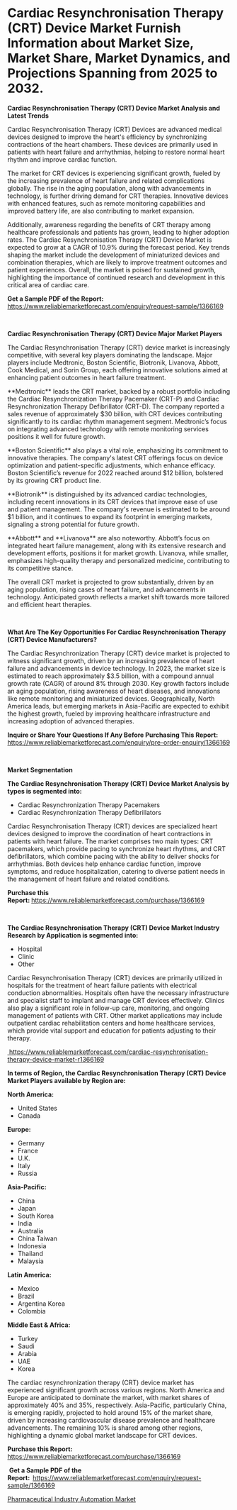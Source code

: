 <p><h1>Cardiac Resynchronisation Therapy (CRT) Device Market Furnish Information about Market Size, Market Share, Market Dynamics, and Projections Spanning from 2025 to 2032.</h1></p><p><strong>Cardiac Resynchronisation Therapy (CRT) Device Market Analysis and Latest Trends</strong></p>
<p><p>Cardiac Resynchronisation Therapy (CRT) Devices are advanced medical devices designed to improve the heart's efficiency by synchronizing contractions of the heart chambers. These devices are primarily used in patients with heart failure and arrhythmias, helping to restore normal heart rhythm and improve cardiac function. </p><p>The market for CRT devices is experiencing significant growth, fueled by the increasing prevalence of heart failure and related complications globally. The rise in the aging population, along with advancements in technology, is further driving demand for CRT therapies. Innovative devices with enhanced features, such as remote monitoring capabilities and improved battery life, are also contributing to market expansion.</p><p>Additionally, awareness regarding the benefits of CRT therapy among healthcare professionals and patients has grown, leading to higher adoption rates. The Cardiac Resynchronisation Therapy (CRT) Device Market is expected to grow at a CAGR of 10.9% during the forecast period. Key trends shaping the market include the development of miniaturized devices and combination therapies, which are likely to improve treatment outcomes and patient experiences. Overall, the market is poised for sustained growth, highlighting the importance of continued research and development in this critical area of cardiac care.</p></p>
<p><strong>Get a Sample PDF of the Report:&nbsp;</strong> <a href="https://www.reliablemarketforecast.com/enquiry/request-sample/1366169?utm_campaign=3073&utm_medium=2&utm_source=Github&utm_content=ia&utm_term=22032025&utm_id=cardiac-resynchronisation-therapy-crt-device">https://www.reliablemarketforecast.com/enquiry/request-sample/1366169</a></p>
<p>&nbsp;</p>
<p><strong>Cardiac Resynchronisation Therapy (CRT) Device Major Market Players</strong></p>
<p><p>The Cardiac Resynchronisation Therapy (CRT) device market is increasingly competitive, with several key players dominating the landscape. Major players include Medtronic, Boston Scientific, Biotronik, Livanova, Abbott, Cook Medical, and Sorin Group, each offering innovative solutions aimed at enhancing patient outcomes in heart failure treatment.</p><p>**Medtronic** leads the CRT market, backed by a robust portfolio including the Cardiac Resynchronization Therapy Pacemaker (CRT-P) and Cardiac Resynchronization Therapy Defibrillator (CRT-D). The company reported a sales revenue of approximately $30 billion, with CRT devices contributing significantly to its cardiac rhythm management segment. Medtronic’s focus on integrating advanced technology with remote monitoring services positions it well for future growth.</p><p>**Boston Scientific** also plays a vital role, emphasizing its commitment to innovative therapies. The company's latest CRT offerings focus on device optimization and patient-specific adjustments, which enhance efficacy. Boston Scientific’s revenue for 2022 reached around $12 billion, bolstered by its growing CRT product line.</p><p>**Biotronik** is distinguished by its advanced cardiac technologies, including recent innovations in its CRT devices that improve ease of use and patient management. The company's revenue is estimated to be around $1 billion, and it continues to expand its footprint in emerging markets, signaling a strong potential for future growth.</p><p>**Abbott** and **Livanova** are also noteworthy. Abbott’s focus on integrated heart failure management, along with its extensive research and development efforts, positions it for market growth. Livanova, while smaller, emphasizes high-quality therapy and personalized medicine, contributing to its competitive stance.</p><p>The overall CRT market is projected to grow substantially, driven by an aging population, rising cases of heart failure, and advancements in technology. Anticipated growth reflects a market shift towards more tailored and efficient heart therapies.</p></p>
<p>&nbsp;</p>
<p><strong>What Are The Key Opportunities For Cardiac Resynchronisation Therapy (CRT) Device Manufacturers?</strong></p>
<p><p>The Cardiac Resynchronization Therapy (CRT) device market is projected to witness significant growth, driven by an increasing prevalence of heart failure and advancements in device technology. In 2023, the market size is estimated to reach approximately $3.5 billion, with a compound annual growth rate (CAGR) of around 8% through 2030. Key growth factors include an aging population, rising awareness of heart diseases, and innovations like remote monitoring and miniaturized devices. Geographically, North America leads, but emerging markets in Asia-Pacific are expected to exhibit the highest growth, fueled by improving healthcare infrastructure and increasing adoption of advanced therapies.</p></p>
<p><strong>Inquire or Share Your Questions If Any Before Purchasing This Report:</strong> <a href="https://www.reliablemarketforecast.com/enquiry/pre-order-enquiry/1366169?utm_campaign=3073&utm_medium=2&utm_source=Github&utm_content=ia&utm_term=22032025&utm_id=cardiac-resynchronisation-therapy-crt-device">https://www.reliablemarketforecast.com/enquiry/pre-order-enquiry/1366169</a></p>
<p>&nbsp;</p>
<p><strong>Market Segmentation</strong></p>
<p><strong>The Cardiac Resynchronisation Therapy (CRT) Device Market Analysis by types is segmented into:</strong></p>
<p><ul><li>Cardiac Resynchronization Therapy Pacemakers</li><li>Cardiac Resynchronization Therapy Defibrillators</li></ul></p>
<p><p>Cardiac Resynchronisation Therapy (CRT) devices are specialized heart devices designed to improve the coordination of heart contractions in patients with heart failure. The market comprises two main types: CRT pacemakers, which provide pacing to synchronize heart rhythms, and CRT defibrillators, which combine pacing with the ability to deliver shocks for arrhythmias. Both devices help enhance cardiac function, improve symptoms, and reduce hospitalization, catering to diverse patient needs in the management of heart failure and related conditions.</p></p>
<p><strong>Purchase this Report:&nbsp;</strong><a href="https://www.reliablemarketforecast.com/purchase/1366169?utm_campaign=3073&utm_medium=2&utm_source=Github&utm_content=ia&utm_term=22032025&utm_id=cardiac-resynchronisation-therapy-crt-device">https://www.reliablemarketforecast.com/purchase/1366169</a></p>
<p>&nbsp;</p>
<p><strong>The Cardiac Resynchronisation Therapy (CRT) Device Market Industry Research by Application is segmented into:</strong></p>
<p><ul><li>Hospital</li><li>Clinic</li><li>Other</li></ul></p>
<p><p>Cardiac Resynchronisation Therapy (CRT) devices are primarily utilized in hospitals for the treatment of heart failure patients with electrical conduction abnormalities. Hospitals often have the necessary infrastructure and specialist staff to implant and manage CRT devices effectively. Clinics also play a significant role in follow-up care, monitoring, and ongoing management of patients with CRT. Other market applications may include outpatient cardiac rehabilitation centers and home healthcare services, which provide vital support and education for patients adjusting to their therapy.</p></p>
<p><a href="https://www.reliablemarketforecast.com/cardiac-resynchronisation-therapy-device-market-r1366169?utm_campaign=3073&utm_medium=2&utm_source=Github&utm_content=ia&utm_term=22032025&utm_id=cardiac-resynchronisation-therapy-crt-device">&nbsp;https://www.reliablemarketforecast.com/cardiac-resynchronisation-therapy-device-market-r1366169</a></p>
<p><strong>In terms of Region, the Cardiac Resynchronisation Therapy (CRT) Device Market Players available by Region are:</strong></p>
<p>
    <p> <strong> North America: </strong>
        <ul>
            <li>United States</li>
            <li>Canada</li>
        </ul>
        </p> 
    <p> <strong> Europe: </strong>
        <ul>
            <li>Germany</li>
            <li>France</li>
            <li>U.K.</li>
            <li>Italy</li>
            <li>Russia</li>
        </ul>
        </p> 
    <p> <strong> Asia-Pacific: </strong>
        <ul>
            <li>China</li>
            <li>Japan</li>
            <li>South Korea</li>
            <li>India</li>
            <li>Australia</li>
            <li>China Taiwan</li>
            <li>Indonesia</li>
            <li>Thailand</li>
            <li>Malaysia</li>
        </ul>
        </p> 
    <p> <strong> Latin America: </strong>
        <ul>
            <li>Mexico</li>
            <li>Brazil</li>
            <li>Argentina Korea</li>
            <li>Colombia</li>
        </ul>
        </p> 
    <p> <strong> Middle East & Africa: </strong>
        <ul>
            <li>Turkey</li>
            <li>Saudi</li>
            <li>Arabia</li>
            <li>UAE</li>
            <li>Korea</li>
        </ul>
    </p>
    </p>
<p><p>The cardiac resynchronization therapy (CRT) device market has experienced significant growth across various regions. North America and Europe are anticipated to dominate the market, with market shares of approximately 40% and 35%, respectively. Asia-Pacific, particularly China, is emerging rapidly, projected to hold around 15% of the market share, driven by increasing cardiovascular disease prevalence and healthcare advancements. The remaining 10% is shared among other regions, highlighting a dynamic global market landscape for CRT devices.</p></p>
<p><strong>Purchase this Report: </strong><a href="https://www.reliablemarketforecast.com/purchase/1366169?utm_campaign=3073&utm_medium=2&utm_source=Github&utm_content=ia&utm_term=22032025&utm_id=cardiac-resynchronisation-therapy-crt-device">https://www.reliablemarketforecast.com/purchase/1366169</a></p>
<p>&nbsp;<strong>Get a Sample PDF of the Report:&nbsp;&nbsp;</strong><a href="https://www.reliablemarketforecast.com/enquiry/request-sample/1366169?utm_campaign=3073&utm_medium=2&utm_source=Github&utm_content=ia&utm_term=22032025&utm_id=cardiac-resynchronisation-therapy-crt-device">https://www.reliablemarketforecast.com/enquiry/request-sample/1366169</a></p>
<p><strong></strong></p>
<p><p><a href="https://github.com/guleealhani/Market-Research-Report-List-1/blob/main/pharmaceutical-industry-automation-market.md?utm_campaign=3073&utm_medium=2&utm_source=Github&utm_content=ia&utm_term=22032025&utm_id=cardiac-resynchronisation-therapy-crt-device">Pharmaceutical Industry Automation Market</a></p></p>